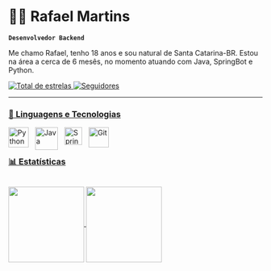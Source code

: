 
#  👨‍💻 Rafael Martins

**`Desenvolvedor Backend`**

Me chamo Rafael, tenho 18 anos e sou natural de Santa Catarina-BR. Estou na área a cerca de 6 mesês, no momento atuando com Java, SpringBot e Python.
</p
    </a> 
    <a href="https://github.com/Larissakich?tab=repositories&sort=stargazers">
        <img 
            alt="Total de estrelas" 
            title="Total de estrelas GitHub" 
            src="https://custom-icon-badges.demolab.com/github/stars/MartinsBackend?color=55960c&style=for-the-badge&labelColor=488207&logo=star&label=estrelas"
            />
                </a>
     <a href="https://github.com/MartinsBackend?tab=followers">
        <img 
            alt="Seguidores" 
            title="Me siga no GitHub" 
            src="https://custom-icon-badges.demolab.com/github/followers/MartinsBackend?color=236ad3&labelColor=1155ba&style=for-the-badge&logo=github&label=Seguidores&logoColor=white"
        />
</p>

---
            

### 🤖 Linguagens e Tecnologias

<img 
    align="left" 
    alt="Python" 
    title="Python"
    width="40px" 
    style="padding-right: 10px;" 
    src="https://cdn.jsdelivr.net/gh/devicons/devicon@latest/icons/python/python-original.svg"
/>
<img 
    align="left" 
    alt="Java" 
    title="Java"
    width="45px" 
    style="padding-right: 10px;" 
    src="https://cdn.jsdelivr.net/gh/devicons/devicon@latest/icons/java/java-plain-wordmark.svg"
/>
<img 
    align="left" 
    alt="Spring" 
    title="Spring"
    width="35px" 
    style="padding-right: 10px;" 
    src="https://cdn.jsdelivr.net/gh/devicons/devicon@latest/icons/spring/spring-original.svg"
/>
<img 
    align="left" 
    alt="Git" 
    title="Git"
    width="40px" 
    style="padding-right: 10px;" 
    src="https://cdn.jsdelivr.net/gh/devicons/devicon@latest/icons/git/git-original.svg" 
/>


<br/>
<br/>

### 📊 Estatísticas

<br/>

<a href="https://github.com/anuraghazra/github-readme-stats">
  <img height=150 align="center" src="https://github-readme-stats.vercel.app/api?username=MartinsBackend&theme=merko&include_all_commits=true&locale=pt-br" />
</a>
<a href="https://github.com/anuraghazra/convoychat">
  <img height=150 align="center" src="https://github-readme-stats.vercel.app/api/top-langs?username=MartinsBackend&theme=merko&layout=compact&langs_count=8&card_width=320&custom_title=Tecnologias" />
</a>
</p>

